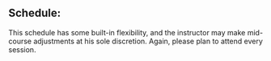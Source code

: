 ## Schedule:

This schedule has some built-in flexibility, and the instructor may make mid-course adjustments at his sole discretion. Again, please plan to attend every session.

